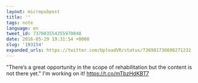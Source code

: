 ```yaml
---
layout: micropubpost
title: ''
tags: note
language: en
tweet_id: 737003554355970048
date: 2016-05-29 19:31:54 +0000
slug: '193154'
expanded_urls: https://twitter.com/UploadVR/status/736981736098271232
---
```

"There’s a great opportunity in the scope of rehabilitation but the content is not there yet." I'm working on it! https://t.co/mTbzHdKBT7
